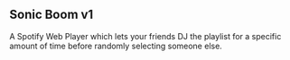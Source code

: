 ## Sonic Boom v1

A Spotify Web Player which lets your friends DJ the playlist for a specific amount of time before randomly selecting someone else.
